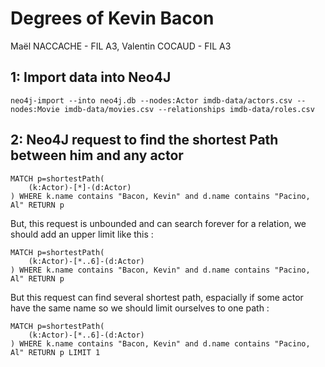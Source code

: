 # Degrees of Kevin Bacon

Maël NACCACHE - FIL A3, Valentin COCAUD - FIL A3

## 1: Import data into Neo4J

	neo4j-import --into neo4j.db --nodes:Actor imdb-data/actors.csv --nodes:Movie imdb-data/movies.csv --relationships imdb-data/roles.csv

## 2: Neo4J request to find the shortest Path between him and any actor

	MATCH p=shortestPath(
		(k:Actor)-[*]-(d:Actor)
	) WHERE k.name contains "Bacon, Kevin" and d.name contains "Pacino, Al" RETURN p

But, this request is unbounded and can search forever for a relation, we should add an upper limit like this :

	MATCH p=shortestPath(
		(k:Actor)-[*..6]-(d:Actor)
	) WHERE k.name contains "Bacon, Kevin" and d.name contains "Pacino, Al" RETURN p

But this request can find several shortest path, espacially if some actor have the same name so we should limit ourselves to one path :

	MATCH p=shortestPath(
		(k:Actor)-[*..6]-(d:Actor)
	) WHERE k.name contains "Bacon, Kevin" and d.name contains "Pacino, Al" RETURN p LIMIT 1
